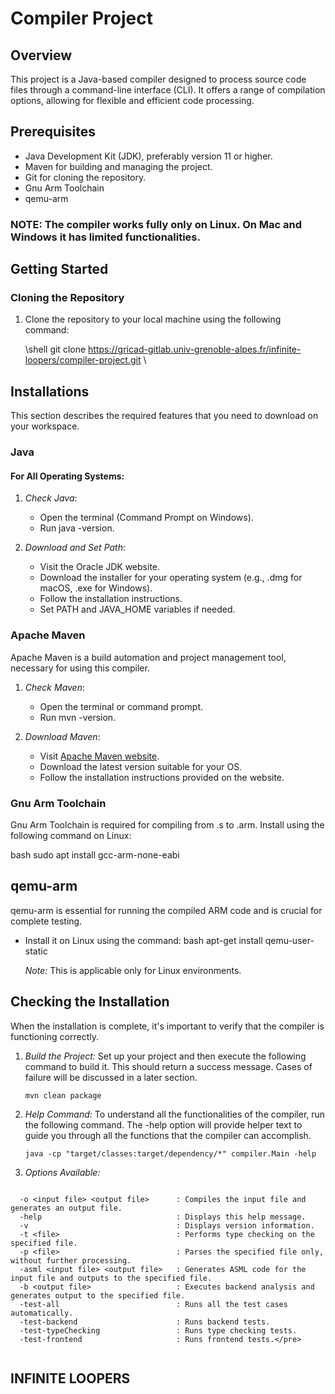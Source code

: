 # Compiler Project

## Overview

This project is a Java-based compiler designed to process source code files through a command-line interface (CLI). It offers a range of compilation options, allowing for flexible and efficient code processing.

## Prerequisites

- Java Development Kit (JDK), preferably version 11 or higher.
- Maven for building and managing the project.
- Git for cloning the repository.
- Gnu Arm Toolchain
- qemu-arm

### NOTE: The compiler works fully only on Linux. On Mac and Windows it has limited functionalities.

## Getting Started


### Cloning the Repository

1. Clone the repository to your local machine using the following command:

   \shell
   git clone https://gricad-gitlab.univ-grenoble-alpes.fr/infinite-loopers/compiler-project.git
   \

## Installations

This section describes the required features that you need to download on your workspace.

### Java

#### For All Operating Systems:

1. *Check Java*:
    - Open the terminal (Command Prompt on Windows).
    - Run java -version.

2. *Download and Set Path*:
    - Visit the Oracle JDK website.
    - Download the installer for your operating system (e.g., .dmg for macOS, .exe for Windows).
    - Follow the installation instructions.
    - Set PATH and JAVA_HOME variables if needed.

### Apache Maven

Apache Maven is a build automation and project management tool, necessary for using this compiler.

1. *Check Maven*:
    - Open the terminal or command prompt.
    - Run mvn -version.

2. *Download Maven*:
    - Visit [Apache Maven website](https://maven.apache.org).
    - Download the latest version suitable for your OS.
    - Follow the installation instructions provided on the website.

### Gnu Arm Toolchain

Gnu Arm Toolchain is required for compiling from .s to .arm. Install using the following command on Linux:

bash
sudo apt install gcc-arm-none-eabi
## qemu-arm

qemu-arm is essential for running the compiled ARM code and is crucial for complete testing.

- Install it on Linux using the command:
  bash
  apt-get install qemu-user-static

  *Note:* This is applicable only for Linux environments.

## Checking the Installation

When the installation is complete, it's important to verify that the compiler is functioning correctly.

1. *Build the Project:*
   Set up your project and then execute the following command to build it. This should return a success message. Cases of failure will be discussed in a later section.
   
   ``mvn clean package``

2. *Help Command:*
   To understand all the functionalities of the compiler, run the following command. The -help option will provide helper text to guide you through all the functions that the compiler can accomplish.
   
   ``java -cp "target/classes:target/dependency/*" compiler.Main -help``
        
3. *Options Available:*

```

  -o <input file> <output file>      : Compiles the input file and generates an output file.
  -help                              : Displays this help message.
  -v                                 : Displays version information.
  -t <file>                          : Performs type checking on the specified file.
  -p <file>                          : Parses the specified file only, without further processing.
  -asml <input file> <output file>   : Generates ASML code for the input file and outputs to the specified file.
  -b <output file>                   : Executes backend analysis and generates output to the specified file.
  -test-all                          : Runs all the test cases automatically.
  -test-backend                      : Runs backend tests.
  -test-typeChecking                 : Runs type checking tests.
  -test-frontend                     : Runs frontend tests.</pre>
  
  ```

## INFINITE LOOPERS